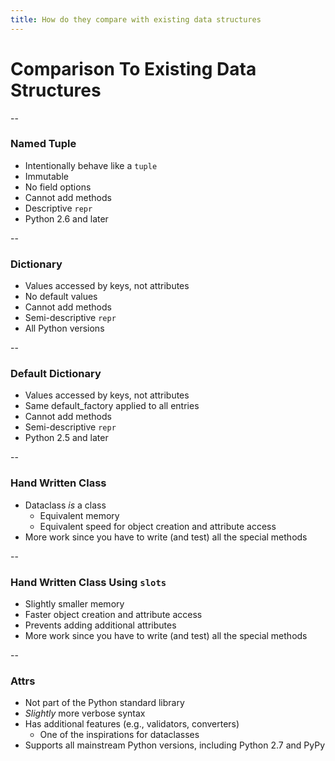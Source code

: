 ```yaml
---
title: How do they compare with existing data structures
---
```


# Comparison To Existing Data Structures

--

### Named Tuple

- Intentionally behave like a ```tuple```
- Immutable
- No field options
- Cannot add methods
- Descriptive ```repr```
- Python 2.6 and later

--

### Dictionary

- Values accessed by keys, not attributes
- No default values
- Cannot add methods
- Semi-descriptive ```repr```
- All Python versions

--

### Default Dictionary

- Values accessed by keys, not attributes
- Same default_factory applied to all entries
- Cannot add methods
- Semi-descriptive ```repr```
- Python 2.5 and later

--

### Hand Written Class

- Dataclass *is* a class
  - Equivalent memory
  - Equivalent speed for object creation and attribute access
- More work since you have to write (and test) all the special methods

--

### Hand Written Class Using ```slots```

- Slightly smaller memory
- Faster object creation and attribute access
- Prevents adding additional attributes
- More work since you have to write (and test) all the special methods

--

### Attrs

- Not part of the Python standard library
- _Slightly_ more verbose syntax
- Has additional features (e.g., validators, converters)
  - One of the inspirations for dataclasses
- Supports all mainstream Python versions, including Python 2.7 and PyPy
